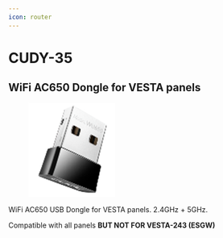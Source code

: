 ```yaml
---
icon: router
---
```


# CUDY-35

## WiFi AC650 Dongle for VESTA panels

<figure><img src="../.gitbook/assets/image (1) (1) (1) (1) (1) (1) (1) (1).png" alt=""><figcaption></figcaption></figure>

WiFi AC650 USB Dongle for VESTA panels. 2.4GHz + 5GHz.&#x20;

Compatible with all panels **BUT NOT FOR VESTA-243 (ESGW)**

